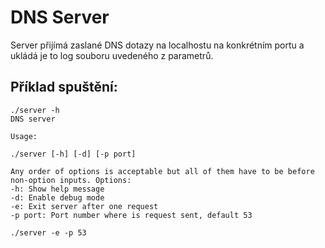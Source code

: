 DNS Server
============

Server přijímá zaslané DNS dotazy na localhostu na konkrétním portu a ukládá je to log souboru uvedeného z parametrů.

## Příklad spuštění:

```
./server -h
DNS server

Usage:

./server [-h] [-d] [-p port]

Any order of options is acceptable but all of them have to be before non-option inputs. Options:
-h: Show help message
-d: Enable debug mode
-e: Exit server after one request
-p port: Port number where is request sent, default 53
```

```
./server -e -p 53
```

